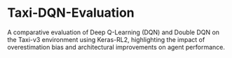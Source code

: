 # Taxi-DQN-Evaluation
A comparative evaluation of Deep Q-Learning (DQN) and Double DQN on the Taxi-v3 environment using Keras-RL2, highlighting the impact of overestimation bias and architectural improvements on agent performance.
